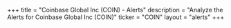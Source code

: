 +++
title = "Coinbase Global Inc (COIN) - Alerts"
description = "Analyze the Alerts for Coinbase Global Inc (COIN)"
ticker = "COIN"
layout = "alerts"
+++

